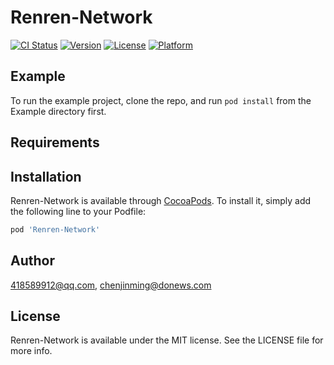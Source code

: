 # Renren-Network

[![CI Status](https://img.shields.io/travis/418589912@qq.com/Renren-Network.svg?style=flat)](https://travis-ci.org/418589912@qq.com/Renren-Network)
[![Version](https://img.shields.io/cocoapods/v/Renren-Network.svg?style=flat)](https://cocoapods.org/pods/Renren-Network)
[![License](https://img.shields.io/cocoapods/l/Renren-Network.svg?style=flat)](https://cocoapods.org/pods/Renren-Network)
[![Platform](https://img.shields.io/cocoapods/p/Renren-Network.svg?style=flat)](https://cocoapods.org/pods/Renren-Network)

## Example

To run the example project, clone the repo, and run `pod install` from the Example directory first.

## Requirements

## Installation

Renren-Network is available through [CocoaPods](https://cocoapods.org). To install
it, simply add the following line to your Podfile:

```ruby
pod 'Renren-Network'
```

## Author

418589912@qq.com, chenjinming@donews.com

## License

Renren-Network is available under the MIT license. See the LICENSE file for more info.
